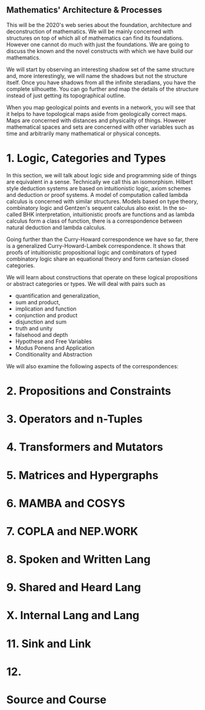 ## Mathematics' Architecture & Processes

This will be the 2020's web series about the foundation, architecture and deconstruction of mathematics. We will be mainly concerned with structures on top of which all of mathematics can find its foundations. However one cannot do much with just the foundations. We are going to discuss the known and the novel constructs with which we have build our mathematics. 

We will start by observing an interesting shadow set of the same structure and, more interestingly, we will name the shadows but not the structure itself. Once you have shadows from all the infinite steradians, you have the complete silhouette. You can go further and map the details of the structure instead of just getting its topographical outline. 

When you map geological points and events in a network, you will see that it helps to have topological maps aside from geologically correct maps. Maps are concerned with distances and physicality of things. However mathematical spaces and sets are concerned with other variables such as time and arbitrarily many mathematical or physical concepts. 

# 1. Logic, Categories and Types

In this section, we will talk about logic side and programming side of things are equivalent in a sense. Technically we call this an isomorphism. Hilbert style deduction systems are based on intuitionistic logic, axiom schemes and deduction or proof systems. A model of computation called lambda calculus is concerned with similar structures. Models based on type theory, combinatory logic and Gentzen's sequent calculus also exist. In the so-called BHK interpretation, intuitionistic proofs are functions and as lambda calculus form a class of function, there is a correspondence between natural deduction and lambda calculus. 

Going further than the Curry-Howard correspondence we have so far, there is a generalized Curry-Howard-Lambek correspondence. It shows that proofs of intuitionistic propositional logic and combinators of typed combinatory logic share an equational theory and form cartesian closed categories. 

We will learn about constructions that operate on these logical propositions or abstract categories or types. We will deal with pairs such as 
* quantification and generalization, 
* sum and product, 
* implication and function
* conjunction and product
* disjunction and sum
* truth and unity
* falsehood and depth
* Hypothese and Free Variables
* Modus Ponens and Application
* Conditionality and Abstraction

We will also examine the following aspects of the correspondences:


# 2. Propositions and Constraints

# 3. Operators and n-Tuples

# 4. Transformers and Mutators

# 5. Matrices and Hypergraphs

# 6. MAMBA and COSYS

# 7. COPLA and NEP.WORK

# 8. Spoken and Written Lang

# 9. Shared and Heard Lang

# X. Internal Lang and Lang

# 11. Sink and Link

# 12. 
# Source and Course

